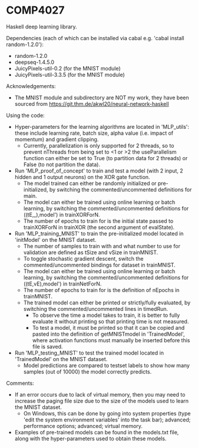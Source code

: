 # COMP4027
 Haskell deep learning library.

Dependencies (each of which can be installed via cabal e.g. 'cabal install random-1.2.0'):
  - random-1.2.0
  - deepseq-1.4.5.0
  - JuicyPixels-util-0.2 (for the MNIST module)
  - JuicyPixels-util-3.3.5 (for the MNIST module)
  
Acknowledgements:
  - The MNIST module and subdirectory are NOT my work, they have been sourced from https://git.thm.de/akwl20/neural-network-haskell

Using the code:
  - Hyper-parameters for the learning algorithms are located in 'MLP_utils': these include learning rate, batch size, alpha value (i.e. impact of momentum) and gradient clipping.
    - Currently, parallelization is only supported for 2 threads, so to prevent nThreads from being set to <1 or >2 the useParallelism function can either be set to True (to partition data for 2 threads) or False (to not partition the data).  
  - Run 'MLP_proof_of_concept' to train and test a model (with 2 input, 2 hidden and 1 output neurons) on the XOR gate function.
    - The model trained can either be randomly initialized or pre-initialized, by switching the commented/uncommented definitions for main.
    - The model can either be trained using online learning or batch learning, by switching the commented/uncommented definitions for ((tE,_),model') in trainXORForN.
    - The number of epochs to train for is the initial state passed to trainXORForN in trainXOR (the second argument of evalState).
  - Run 'MLP_training_MNIST' to train the pre-initialized model located in 'initModel' on the MNIST dataset.
    - The number of samples to train with and what number to use for validation are defined as tSize and vSize in trainMNIST.
    - To toggle stochastic gradient descent, switch the commented/uncommented bindings for dataset in trainMNIST.
    - The model can either be trained using online learning or batch learning, by switching the commented/uncommented definitions for ((tE,vE),model') in trainNetForN.
    - The number of epochs to train for is the definition of nEpochs in trainMNIST.
    - The trained model can either be printed or strictly/fully evaluated, by switching the commented/uncommented lines in timedRun.
      - To observe the time a model takes to train, it is better to fully evaluate it without printing so that printing time is not measured.
      - To test a model, it must be printed so that it can be copied and pasted into the definition of getMNISTmodel in 'TrainedModel', where activation functions must manually be inserted before this file is saved.
  - Run 'MLP_testing_MNIST' to test the trained model located in 'TrainedModel' on the MNIST dataset.
    - Model predictions are compared to testset labels to show how many samples (out of 10000) the model correctly predicts. 

Comments:
  - If an error occurs due to lack of virtual memory, then you may need to increase the paging file size due to the size of the models used to learn the MNIST dataset.
    - On Windows, this can be done by going into system properties (type 'edit the system environment variables' into the task bar); advanced; performance options; advanced; virtual memory.
  - Examples of pre-trained models can be found in the models.txt file, along with the hyper-parameters used to obtain these models.
  
